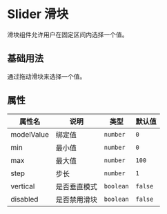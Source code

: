 # Slider 滑块

滑块组件允许用户在固定区间内选择一个值。

## 基础用法

通过拖动滑块来选择一个值。

<demo vue="../demo/slider/basic.vue" github="https://github.com/Onion-L/onionl-ui/tree/main/packages/components/slider" />

## 属性

| 属性名 | 说明 | 类型 | 默认值 |
|--------|------|------|--------|
| modelValue | 绑定值 | `number` | `0` |
| min | 最小值 | `number` | `0` |
| max | 最大值 | `number` | `100` |
| step | 步长 | `number` | `1` |
| vertical | 是否垂直模式 | `boolean` | `false` |
| disabled | 是否禁用滑块 | `boolean` | `false` |
